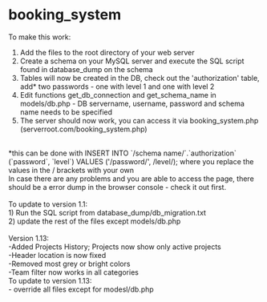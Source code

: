 # booking_system
To make this work: <br>
1) Add the files to the root directory of your web server<br>
2) Create a schema on your MySQL server and execute the SQL script found in database_dump on the schema<br>
3) Tables will now be created in the DB, check out the 'authorization' table, add* two passwords - one with level 1 and one with level 2 
4) Edit functions get_db_connection and get_schema_name in models/db.php - DB servername, username, password and schema name needs to be specified<br>
5) The server should now work, you can access it via booking_system.php (serverroot.com/booking_system.php)<br>
<br>
*this can be done with INSERT INTO `/schema name/`.`authorization` (`password`, `level`) VALUES ('/password/', /level/); where you replace the values in the / brackets with your own <br>
In case there are any problems and you are able to access the page, there should be a error dump in the browser console - check it out first.
<br><br>
To update to version 1.1:<br>
1) Run the SQL script from database_dump/db_migration.txt<br>
2) update the rest of the files except models/db.php<br>
<br>
Version 1.13:<br>
-Added Projects History; Projects now show only active projects<br>
-Header location is now fixed<br>
-Removed most grey or bright colors<br>
-Team filter now works in all categories<br>
To update to version 1.13:<br>
- override all files except for modesl/db.php<br>
